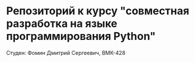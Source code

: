 # Репозиторий к курсу "совместная разработка на языке программирования Python"

Студен: Фомин Дмитрий Сергеевич, ВМК-428
